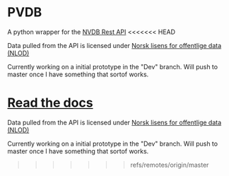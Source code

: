 # PVDB
A python wrapper for the [NVDB Rest API](https://www.vegvesen.no/nvdb/apidokumentasjon/)
<<<<<<< HEAD

Data pulled from the API is licensed under
[Norsk lisens for offentlige data (NLOD)](http://data.norge.no/nlod/no/1.0)

Currently working on a initial prototype in the "Dev" branch.
Will push to master once I have something that sortof works.

[Read the docs](http://pvdb.readthedocs.io/en/dev/)
=======

Data pulled from the API is licensed under
[Norsk lisens for offentlige data (NLOD)](http://data.norge.no/nlod/no/1.0)

Currently working on a initial prototype in the "Dev" branch.
Will push to master once I have something that sortof works.

>>>>>>> refs/remotes/origin/master